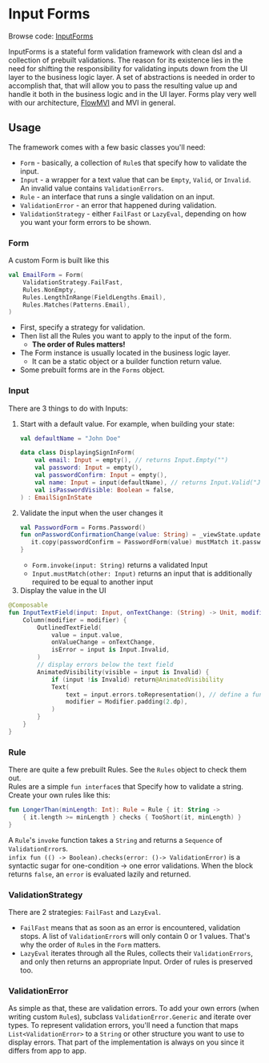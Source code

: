 # Input Forms

Browse
code: [InputForms](https://github.com/respawn-app/kmmutils/tree/master/inputforms/src/commonMain/kotlin/pro/respawn/kmmutils/inputforms)

InputForms is a stateful form validation framework with clean dsl and a collection of prebuilt validations.
The reason for its existence lies in the need for shifting the responsibility for validating inputs down from the UI
layer to the business logic layer. A set of abstractions is needed in order to accomplish that, that will allow you to
pass the resulting value up and handle it both in the business logic and in the UI layer.
Forms play very well with our architecture, [FlowMVI](https://opensource.respawn.pro/FlowMVI) and MVI in general.

## Usage

The framework comes with a few basic classes you'll need:

- `Form` - basically, a collection of `Rule`s that specify how to validate the input.
- `Input` - a wrapper for a text value that can be `Empty`, `Valid`, or `Invalid`. An invalid value
  contains `ValidationErrors`.
- `Rule` - an interface that runs a single validation on an input.
- `ValidationError` - an error that happened during validation.
- `ValidationStrategy` - either `FailFast` or `LazyEval`, depending on how you want your form errors to be shown.

### Form

A custom Form is built like this

```kotlin
val EmailForm = Form(
    ValidationStrategy.FailFast,
    Rules.NonEmpty,
    Rules.LengthInRange(FieldLengths.Email),
    Rules.Matches(Patterns.Email),
)
```

* First, specify a strategy for validation.
* Then list all the Rules you want to apply to the input of the form.
    * **The order of Rules matters!**
* The Form instance is usually located in the business logic layer.
    * It can be a static object or a builder function return value.
* Some prebuilt forms are in the `Forms` object.

### Input

There are 3 things to do with Inputs:

1. Start with a default value. For example, when building your state:
    ```kotlin
    val defaultName = "John Doe"

    data class DisplayingSignInForm(
        val email: Input = empty(), // returns Input.Empty("")
        val password: Input = empty(),
        val passwordConfirm: Input = empty(),
        val name: Input = input(defaultName), // returns Input.Valid("John Doe")
        val isPasswordVisible: Boolean = false,
    ) : EmailSignInState
    ```
2. Validate the input when the user changes it
    ```kotlin
    val PasswordForm = Forms.Password()
    fun onPasswordConfirmationChange(value: String) = _viewState.update {
       it.copy(passwordConfirm = PasswordForm(value) mustMatch it.password)
    }
    ```
    - `Form.invoke(input: String)` returns a validated Input
    - `Input.mustMatch(other: Input)` returns an input that is additionally required to be equal to another input
3. Display the value in the UI

```kotlin
@Composable
fun InputTextField(input: Input, onTextChange: (String) -> Unit, modifier: Modifier = Modifier) {
    Column(modifier = modifier) {
        OutlinedTextField(
            value = input.value,
            onValueChange = onTextChange,
            isError = input is Input.Invalid,
        )
        // display errors below the text field
        AnimatedVisibility(visible = input is Invalid) {
            if (input !is Invalid) return@AnimatedVisibility
            Text(
                text = input.errors.toRepresentation(), // define a function that maps ValidationError -> String
                modifier = Modifier.padding(2.dp),
            )
        }
    }
}
```

### Rule

There are quite a few prebuilt Rules. See the `Rules` object to check them out.  
Rules are a simple `fun interface`s that Specify how to validate a string.  
Create your own rules like this:

```kotlin
fun LongerThan(minLength: Int): Rule = Rule { it: String ->
    { it.length >= minLength } checks { TooShort(it, minLength) }
}
```

A `Rule`'s `invoke` function takes a `String` and returns a `Sequence` of `ValidationError`s.  
`infix fun (() -> Boolean).checks(error: ()-> ValidationError)` is a syntactic sugar for one-condition -> one error
validations. When the block returns `false`, an `error` is evaluated lazily and returned.

### ValidationStrategy

There are 2 strategies: `FailFast` and `LazyEval`.

- `FailFast` means that as soon as an error is encountered, validation stops. A list of `ValidationError`s will only
  contain 0 or 1 values. That's why the order of `Rule`s in the `Form` matters.
- `LazyEval` iterates through all the Rules, collects their `ValidationErrors`, and only then returns an appropriate
  Input. Order of rules is preserved too.

### ValidationError

As simple as that, these are validation errors.
To add your own errors (when writing custom `Rule`s), subclass `ValidationError.Generic` and iterate over types.
To represent validation errors, you'll need a function that maps `List<ValidationError>` to a `String` or other
structure you want to use to display errors.
That part of the implementation is always on you since it differs from app to app.
